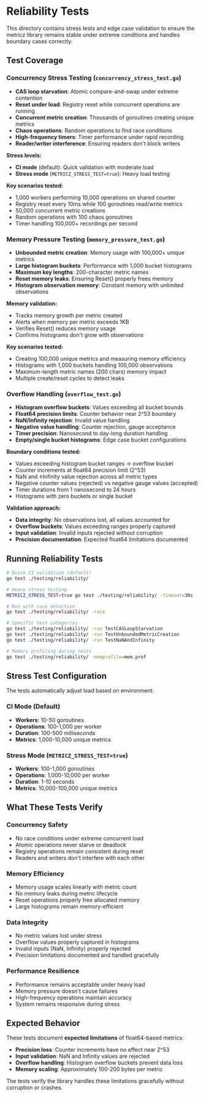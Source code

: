 # Reliability Tests

This directory contains stress tests and edge case validation to ensure the metricz library remains stable under extreme conditions and handles boundary cases correctly.

## Test Coverage

### Concurrency Stress Testing (`concurrency_stress_test.go`)
- **CAS loop starvation**: Atomic compare-and-swap under extreme contention
- **Reset under load**: Registry reset while concurrent operations are running
- **Concurrent metric creation**: Thousands of goroutines creating unique metrics
- **Chaos operations**: Random operations to find race conditions
- **High-frequency timers**: Timer performance under rapid recording
- **Reader/writer interference**: Ensuring readers don't block writers

**Stress levels:**
- **CI mode** (default): Quick validation with moderate load
- **Stress mode** (`METRICZ_STRESS_TEST=true`): Heavy load testing

**Key scenarios tested:**
- 1,000 workers performing 10,000 operations on shared counter
- Registry reset every 10ms while 100 goroutines read/write metrics
- 50,000 concurrent metric creations
- Random operations with 100 chaos goroutines
- Timer handling 100,000+ recordings per second

### Memory Pressure Testing (`memory_pressure_test.go`)
- **Unbounded metric creation**: Memory usage with 100,000+ unique metrics
- **Large histogram buckets**: Performance with 1,000 bucket histograms
- **Maximum key lengths**: 200-character metric names
- **Reset memory leaks**: Ensuring Reset() properly frees memory
- **Histogram observation memory**: Constant memory with unlimited observations

**Memory validation:**
- Tracks memory growth per metric created
- Alerts when memory per metric exceeds 1KB
- Verifies Reset() reduces memory usage
- Confirms histograms don't grow with observations

**Key scenarios tested:**
- Creating 100,000 unique metrics and measuring memory efficiency
- Histograms with 1,000 buckets handling 100,000 observations
- Maximum-length metric names (200 chars) memory impact
- Multiple create/reset cycles to detect leaks

### Overflow Handling (`overflow_test.go`)
- **Histogram overflow buckets**: Values exceeding all bucket bounds
- **Float64 precision limits**: Counter behavior near 2^53 boundary
- **NaN/Infinity rejection**: Invalid value handling
- **Negative value handling**: Counter rejection, gauge acceptance
- **Timer precision**: Nanosecond to day-long duration handling
- **Empty/single bucket histograms**: Edge case bucket configurations

**Boundary conditions tested:**
- Values exceeding histogram bucket ranges → overflow bucket
- Counter increments at float64 precision limit (2^53)
- NaN and ±Infinity value rejection across all metric types
- Negative counter values (rejected) vs negative gauge values (accepted)
- Timer durations from 1 nanosecond to 24 hours
- Histograms with zero buckets or single bucket

**Validation approach:**
- **Data integrity**: No observations lost, all values accounted for
- **Overflow buckets**: Values exceeding ranges properly captured
- **Input validation**: Invalid inputs rejected without corruption
- **Precision documentation**: Expected float64 limitations documented

## Running Reliability Tests

```bash
# Quick CI validation (default)
go test ./testing/reliability/

# Heavy stress testing  
METRICZ_STRESS_TEST=true go test ./testing/reliability/ -timeout=30s

# Run with race detection
go test ./testing/reliability/ -race

# Specific test categories
go test ./testing/reliability/ -run TestCASLoopStarvation
go test ./testing/reliability/ -run TestUnboundedMetricCreation  
go test ./testing/reliability/ -run TestNaNAndInfinity

# Memory profiling during tests
go test ./testing/reliability/ -memprofile=mem.prof
```

## Stress Test Configuration

The tests automatically adjust load based on environment:

### CI Mode (Default)
- **Workers**: 10-50 goroutines
- **Operations**: 100-1,000 per worker  
- **Duration**: 100-500 milliseconds
- **Metrics**: 1,000-10,000 unique metrics

### Stress Mode (`METRICZ_STRESS_TEST=true`)
- **Workers**: 100-1,000 goroutines
- **Operations**: 1,000-10,000 per worker
- **Duration**: 1-10 seconds  
- **Metrics**: 10,000-100,000 unique metrics

## What These Tests Verify

### Concurrency Safety
- No race conditions under extreme concurrent load
- Atomic operations never starve or deadlock
- Registry operations remain consistent during reset
- Readers and writers don't interfere with each other

### Memory Efficiency  
- Memory usage scales linearly with metric count
- No memory leaks during metric lifecycle
- Reset operations properly free allocated memory
- Large histograms remain memory-efficient

### Data Integrity
- No metric values lost under stress
- Overflow values properly captured in histograms
- Invalid inputs (NaN, Infinity) properly rejected
- Precision limitations documented and handled gracefully

### Performance Resilience
- Performance remains acceptable under heavy load
- Memory pressure doesn't cause failures
- High-frequency operations maintain accuracy
- System remains responsive during stress

## Expected Behavior

These tests document **expected limitations** of float64-based metrics:

- **Precision loss**: Counter increments have no effect near 2^53
- **Input validation**: NaN and Infinity values are rejected
- **Overflow handling**: Histogram overflow buckets prevent data loss
- **Memory scaling**: Approximately 100-200 bytes per metric

The tests verify the library handles these limitations gracefully without corruption or crashes.